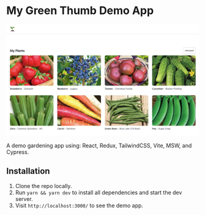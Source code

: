 # My Green Thumb Demo App

![App Homepage](https://github.com/admah/cypress-gardening-demo/blob/master/public/demo.jpg)

A demo gardening app using: React, Redux, TailwindCSS, Vite, MSW, and Cypress.

## Installation

1. Clone the repo locally.
2. Run `yarn && yarn dev` to install all dependencies and start the dev server.
3. Visit `http://localhost:3000/` to see the demo app.

